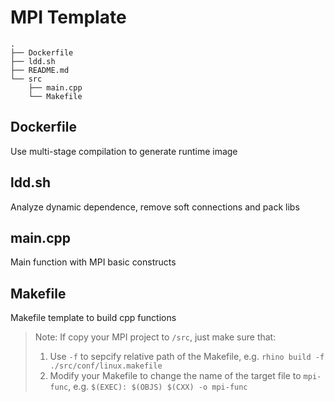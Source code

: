 # MPI Template
```
.
├── Dockerfile
├── ldd.sh
├── README.md
└── src
    ├── main.cpp
    └── Makefile
```
## Dockerfile
Use multi-stage compilation to generate runtime image
## ldd.sh
Analyze dynamic dependence, remove soft connections and pack libs
## main.cpp
Main function with MPI basic constructs
## Makefile
Makefile template to build cpp functions
> Note: If copy your MPI project to `/src`, just make sure that:
> 1. Use `-f` to sepcify relative path of the Makefile, e.g. `rhino build -f ./src/conf/linux.makefile`
> 2. Modify your Makefile to change the name of the target file to `mpi-func`, e.g. `$(EXEC): $(OBJS)
	$(CXX) -o mpi-func`
